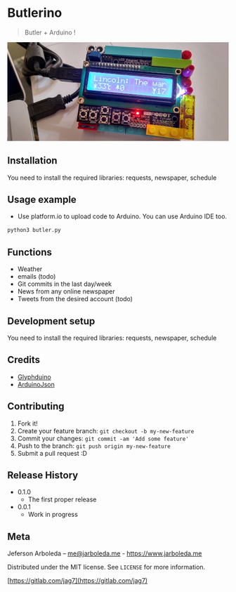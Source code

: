 # Butlerino
> Butler + Arduino !

<!-- [![NPM Version][npm-image]][npm-url]
[![Build Status][travis-image]][travis-url]
[![Downloads Stats][npm-downloads]][npm-url] -->

![butlerino](assets/butlerino.jpg)


## Installation

You need to install the required libraries: requests, newspaper, schedule

## Usage example

* Use platform.io to upload code to Arduino. You can use Arduino IDE too.
```sh
python3 butler.py
```
## Functions
* Weather
* emails (todo)
* Git commits in the last day/week
* News from any online newspaper
* Tweets from the desired account (todo)

## Development setup

You need to install the required libraries: requests, newspaper, schedule

## Credits
* [Glyphduino](http://rastating.github.io/Glyphduino/)
* [ArduinoJson](https://github.com/bblanchon/ArduinoJson)

## Contributing

1. Fork it!
2. Create your feature branch: `git checkout -b my-new-feature`
3. Commit your changes: `git commit -am 'Add some feature'`
4. Push to the branch: `git push origin my-new-feature`
5. Submit a pull request :D

## Release History

* 0.1.0
    * The first proper release
* 0.0.1
    * Work in progress

## Meta

Jeferson Arboleda – me@jarboleda.me - https://www.jarboleda.me

Distributed under the MIT license. See ``LICENSE`` for more information.

[https://gitlab.com/jag7](https://gitlab.com/jag7)

[npm-image]: https://img.shields.io/npm/v/datadog-metrics.svg?style=flat-square
[npm-url]: https://npmjs.org/package/datadog-metrics
[npm-downloads]: https://img.shields.io/npm/dm/datadog-metrics.svg?style=flat-square
[travis-image]: https://img.shields.io/travis/dbader/node-datadog-metrics/master.svg?style=flat-square
[travis-url]: https://travis-ci.org/dbader/node-datadog-metrics

